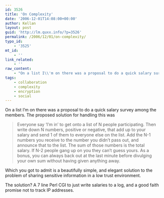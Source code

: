 ```yaml
---
id: 3526
title: 'On Complexity'
date: '2006-12-01T14:08:00+00:00'
author: Kellan
layout: post
guid: 'http://lm.quxx.info/?p=3526'
permalink: /2006/12/01/on-complexity/
typo_id:
    - '3525'
mt_id:
    - ''
link_related:
    - ''
raw_content:
    - "On a list I\\'m on there was a proposal to do a quick salary survey among the members.  The proposed solution for handling this was\r\n\r\n> Everyone say \\'I\\'m in\\' to get onto a list of N people participating.  Then\r\nwrite down N numbers, positive or negative, that add up to your salary and\r\nsend 1 of them to everyone else on the list.  Add the N-1 numbers you\r\nreceive to the number you didn\\'t pass out, and announce that to the list.\r\nThe sum of those numbers is the total salary. If N-2 people gang up on you\r\nthey can\\'t guess yours.  As a bonus, you can always back out at the last\r\nminute before divulging your own sum without having given anything away.\r\n\r\nWhich you got to admit is a beautifully simple, and elegant solution to the problem of sharing sensitive information in a low trust environment.\r\n\r\nThe solution? A 7 line Perl CGI to just write salaries to a log, and a good faith promise not to track IP addresses."
tags:
    - collaboration
    - complexity
    - encryption
    - social
---
```


On a list I’m on there was a proposal to do a quick salary survey among the members. The proposed solution for handling this was

> Everyone say ‘I’m in’ to get onto a list of N people participating. Then write down N numbers, positive or negative, that add up to your salary and send 1 of them to everyone else on the list. Add the N-1 numbers you receive to the number you didn’t pass out, and announce that to the list. The sum of those numbers is the total salary. If N-2 people gang up on you they can’t guess yours. As a bonus, you can always back out at the last minute before divulging your own sum without having given anything away.

Which you got to admit is a beautifully simple, and elegant solution to the problem of sharing sensitive information in a low trust environment.

The solution? A 7 line Perl CGI to just write salaries to a log, and a good faith promise not to track IP addresses.